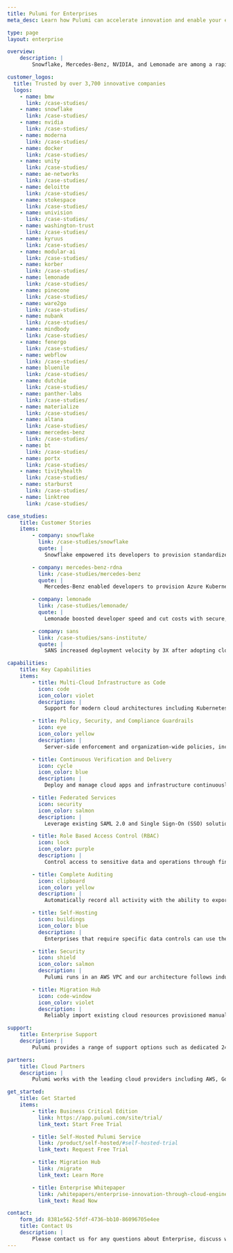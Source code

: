 ```yaml
---
title: Pulumi for Enterprises
meta_desc: Learn how Pulumi can accelerate innovation and enable your enterprise's adoption of modern cloud technologies.

type: page
layout: enterprise

overview:
    description: |
        Snowflake, Mercedes-Benz, NVIDIA, and Lemonade are among a rapidly growing number of enterprises worldwide that leverage Pulumi's Platform to enable modern cloud transformation, accelerate innovation, build their IDP while meeting the most rigorous security and compliance requirements.

customer_logos:
  title: Trusted by over 3,700 innovative companies
  logos:
    - name: bmw
      link: /case-studies/
    - name: snowflake
      link: /case-studies/
    - name: nvidia
      link: /case-studies/
    - name: moderna
      link: /case-studies/
    - name: docker
      link: /case-studies/
    - name: unity
      link: /case-studies/
    - name: ae-networks
      link: /case-studies/
    - name: deloitte
      link: /case-studies/
    - name: stokespace
      link: /case-studies/
    - name: univision
      link: /case-studies/
    - name: washington-trust
      link: /case-studies/
    - name: kyruus
      link: /case-studies/
    - name: modular-ai
      link: /case-studies/
    - name: korber
      link: /case-studies/
    - name: lemonade
      link: /case-studies/
    - name: pinecone
      link: /case-studies/
    - name: ware2go
      link: /case-studies/
    - name: nubank
      link: /case-studies/
    - name: mindbody
      link: /case-studies/
    - name: fenergo
      link: /case-studies/
    - name: webflow
      link: /case-studies/
    - name: bluenile
      link: /case-studies/
    - name: dutchie
      link: /case-studies/
    - name: panther-labs
      link: /case-studies/
    - name: materialize
      link: /case-studies/
    - name: altana
      link: /case-studies/
    - name: mercedes-benz
      link: /case-studies/
    - name: bt
      link: /case-studies/
    - name: portx
      link: /case-studies/
    - name: tivityhealth
      link: /case-studies/
    - name: starburst
      link: /case-studies/
    - name: linktree
      link: /case-studies/

case_studies:
    title: Customer Stories
    items:
        - company: snowflake
          link: /case-studies/snowflake
          quote: |
            Snowflake empowered its developers to provision standardized Kubernetes environments on AWS, Azure, and Google Cloud.

        - company: mercedes-benz-rdna
          link: /case-studies/mercedes-benz
          quote: |
            Mercedes-Benz enabled developers to provision Azure Kubernetes environments with a self-service platform built with Pulumi.

        - company: lemonade
          link: /case-studies/lemonade/
          quote: |
            Lemonade boosted developer speed and cut costs with secure, reusable infrastructure.

        - company: sans
          link: /case-studies/sans-institute/
          quote: |
            SANS increased deployment velocity by 3X after adopting cloud engineering and implementing infrastructure CI/CD.

capabilities:
    title: Key Capabilities
    items:
        - title: Multi-Cloud Infrastructure as Code
          icon: code
          icon_color: violet
          description: |
            Support for modern cloud architectures including Kubernetes, serverless, and containers, with a consistent workflow across many clouds, maximizes engineering velocity and tames cloud complexity.

        - title: Policy, Security, and Compliance Guardrails
          icon: eye
          icon_color: yellow
          description: |
            Server-side enforcement and organization-wide policies, including compliance checks, network access restrictions, and budget enforcement.

        - title: Continuous Verification and Delivery
          icon: cycle
          icon_color: blue
          description: |
            Deploy and manage cloud apps and infrastructure continuously with policy enforcement and secure pipeline best practices, including integrations with systems like Spinnaker, GitLab, and Kubernetes Operators.

        - title: Federated Services
          icon: security
          icon_color: salmon
          description: |
            Leverage existing SAML 2.0 and Single Sign-On (SSO) solutions and use the System for Cross-domain Identity Management (SCIM) protocol for automatic identity synchronization with systems like Microsoft Active Directory, Google Workspace, and Okta.

        - title: Role Based Access Control (RBAC)
          icon: lock
          icon_color: purple
          description: |
            Control access to sensitive data and operations through fine-grained roles across the entire organization and for specific projects.

        - title: Complete Auditing
          icon: clipboard
          icon_color: yellow
          description: |
            Automatically record all activity with the ability to export  logs for integration with other security and compliance partners.

        - title: Self-Hosting
          icon: buildings
          icon_color: blue
          description: |
            Enterprises that require specific data controls can use the self-hosted Pulumi service in their own cloud or datacenter and maintain complete control over their hosting, network isolation, identity, and data ownership. Deployment options include Kubernetes clusters, VMWare vSphere, virtual private clouds in AWS, Azure, Google Cloud, and many other configurations.

        - title: Security
          icon: shield
          icon_color: salmon
          description: |
            Pulumi runs in an AWS VPC and our architecture follows industry best practices. All network communication is encrypted using TLS and Pulumi’s endpoints are only accessible via HTTPS. Your data is also encrypted at-rest and Pulumi is compliant with SOC 2 Type II. To learn more about our architecture and security practices, [download our whitepaper](/security/pulumi-cloud-security-whitepaper.pdf).

        - title: Migration Hub
          icon: code-window
          icon_color: violet
          description: |
            Reliably import existing cloud resources provisioned manually or by other tools and auto-generate a Pulumi program to manage those resources. Convert existing infrastructure as code projects, such as Terraform, AWS CloudFormation, Azure Resource Manager templates, or Kubernetes YAML, into a Pulumi program.

support:
    title: Enterprise Support
    description: |
        Pulumi provides a range of support options such as dedicated 24x7 support, premium training, onboarding, and professional services. Please see our [pricing page](/pricing/) for the support options available.

partners:
    title: Cloud Partners
    description: |
        Pulumi works with the leading cloud providers including AWS, Google Cloud, and Microsoft Azure to ensure best-in-class support of the Pulumi Cloud Engineering Platform across each cloud. Pulumi provides Native Providers which enables same-day support of all new products and features in each cloud. Pulumi is also available for purchase through [AWS Marketplace](https://aws.amazon.com/marketplace/pp/prodview-dwn22batkhsyg) with support for additional cloud provider marketplaces coming soon.

get_started:
    title: Get Started
    items:
        - title: Business Critical Edition
          link: https://app.pulumi.com/site/trial/
          link_text: Start Free Trial

        - title: Self-Hosted Pulumi Service
          link: /product/self-hosted/#self-hosted-trial
          link_text: Request Free Trial

        - title: Migration Hub
          link: /migrate
          link_text: Learn More

        - title: Enterprise Whitepaper
          link: /whitepapers/enterprise-innovation-through-cloud-engineering
          link_text: Read Now

contact:
    form_id: 8381e562-5fdf-4736-bb10-86096705e4ee
    title: Contact Us
    description: |
        Please contact us for any questions about Enterprise, discuss which product best suits your organization's needs, or how Pulumi's professional services can ensure successful delivery from planning to execution.
---
```

